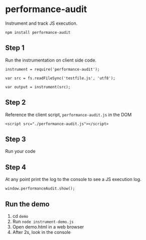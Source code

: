 # performance-audit

Instrument and track JS execution.

`npm install performance-audit`


## Step 1

Run the instrumentation on client side code.

```
instrument = require('performance-audit');

var src = fs.readFileSync('testfile.js', 'utf8');

var output = instrument(src);
```

## Step 2

Reference the client script, `performance-audit.js` in the DOM

```
<script src="./performance-audit.js"></script>
```

## Step 3

Run your code

## Step 4

At any point print the log to the console to see a JS execution log.

```
window.performanceAudit.show();
```


## Run the demo

1. cd `demo`
2. Run `node instrument-demo.js`
3. Open demo.html in a web browser
4. After 2s, look in the console